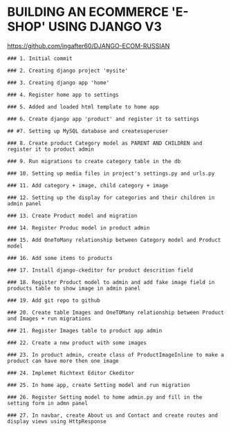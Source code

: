 # BUILDING AN ECOMMERCE 'E-SHOP' USING DJANGO V3
https://github.com/ingafter60/DJANGO-ECOM-RUSSIAN

	### 1. Initial commit

	### 2. Creating django project 'mysite' 

	### 3. Creating django app 'home' 

	### 4. Register home app to settings

	### 5. Added and loaded html template to home app

	### 6. Create django app 'product' and register it to settings 

	## #7. Setting up MySQL database and createsuperuser

	### 8. Create product Category model as PARENT AND CHILDREN and register it to product admin

	### 9. Run migrations to create category table in the db 

	### 10. Setting up media files in project's settings.py and urls.py

	### 11. Add category + image, child category + image

	### 12. Setting up the display for categories and their children in admin panel

	### 13. Create Product model and migration

	### 14. Register Produc model in product admin

	### 15. Add OneToMany relationship between Category model and Product model

	### 16. Add some items to products

	### 17. Install django-ckeditor for product descrition field

	### 18. Register Product model to admin and add fake image field in products table to show image in admin panel

	### 19. Add git repo to github

	### 20. Create table Images and OneTOMany relationship between Product and Images + run migrations

	### 21. Register Images table to product app admin 

	### 22. Create a new product with some images

	### 23. In product admin, create class of ProductImageInline to make a product can have more then one image

	### 24. Implemet Richtext Editor Ckeditor

	### 25. In home app, create Setting model and run migration

	### 26. Register Setting model to home admin.py and fill in the setting form in admn panel

	### 27. In navbar, create About us and Contact and create routes and display views using HttpResponse

































